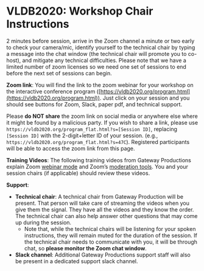 # VLDB2020: Workshop Chair Instructions

2 minutes before session, arrive in the Zoom channel a minute or two early to check your camera/mic, identify yourself to the technical chair by typing a message into the chat window (the technical chair will promote you to co-host), and mitigate any technical difficulties. Please note that we have a limited number of zoom licenses so we need one set of sessions to end before the next set of sessions can begin.

**Zoom link**: You will find the link to the zoom webinar for your workshop on the interactive conference program ([https://vldb2020.org/program.html](https://vldb2020.org/program.html)). Just click on your session and you should see buttons for Zoom, Slack, paper pdf, and technical support. 

Please **do NOT share** the zoom link on social media or anywhere else where it might be found by a malicious party.  If you wish to share a link, please use `https://vldb2020.org/program_flat.html?s=[Session ID]`, replacing `[Session ID]` with the 2-digit+letter ID of your session.  (e.g., `https://vldb2020.org/program_flat.html?s=47C`). Registered participants will be able to access the zoom link from this page.

**Training Videos**: The following training videos from Gateway Productions explain Zoom [webinar mode](https://vimeo.com/427831814) and Zoom’s [moderation tools](https://vimeo.com/430085119).  You and your session chairs (if applicable) should review these videos.

**Support**:
- **Technical chair**: A technical chair from Gateway Production will be present. That person will take care of streaming the videos when you give them the signal. They have all the videos and they know the order. The technical chair can also help answer other questions that may come up during the session.
    - Note that, while the technical chairs will be listening for your spoken instructions, they will remain muted for the duration of the session.  If the technical chair needs to communicate with you, it will be through chat, so **please monitor the Zoom chat window**.
- **Slack channel**: Additional Gateway Productions support staff will also be present in a dedicated support slack channel. 

